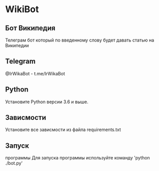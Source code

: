 # WikiBot

##                                        Бот Википедия
Телеграм бот который по введенному слову будет давать статью на Википедии

## Telegram

@IrWikaBot - t.me/IrWikaBot

## Python
Установите Python версии 3.6 и выше.

## Зависмости
Установите все зависмости из файла requirements.txt
## Запуск
программы Для запуска программы используйте команду 'python ./bot.py'